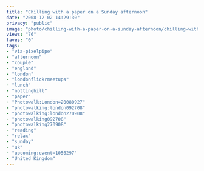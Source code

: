 ```yaml
---
title: "Chilling with a paper on a Sunday afternoon"
date: "2008-12-02 14:29:30"
privacy: "public"
image: "photo/chilling-with-a-paper-on-a-sunday-afternoon/chilling-with-a-paper-on-a-sunday-afternoon.jpg"
views: "76"
faves: "0"
tags:
- "via-pixelpipe"
- "afternoon"
- "couple"
- "england"
- "london"
- "londonflickrmeetups"
- "lunch"
- "nottinghill"
- "paper"
- "Photowalk:London=20080927"
- "photowalking:london092708"
- "photowalking:london270908"
- "photowalking092708"
- "photowalking270908"
- "reading"
- "relax"
- "sunday"
- "uk"
- "upcoming:event=1056297"
- "United Kingdom"
---
```

<a href="/photos/2008/12/02/chilling-with-a-paper-on-a-sunday-afternoon"></a>
